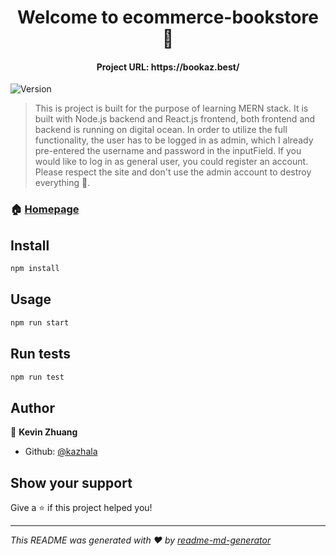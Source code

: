 <h1 align="center">Welcome to ecommerce-bookstore 👋</h1>
<h4 align="center">Project URL: https://bookaz.best/</h4>
<p>
  <img alt="Version" src="https://img.shields.io/badge/version-0.1.0-blue.svg?cacheSeconds=2592000" />
</p>

> This is project is built for the purpose of learning MERN stack. It is built with Node.js backend and React.js frontend, both frontend and backend is running on digital ocean. In order to utilize the full functionality, the user has to be logged in as admin, which I already pre-entered the username and password in the inputField. If you would like to log in as general user, you could register an account. Please respect the site and don't use the admin account to destroy everything 🙂.

### 🏠 [Homepage](https://bookaz.best/)

## Install

```sh
npm install
```

## Usage

```sh
npm run start
```

## Run tests

```sh
npm run test
```

## Author

👤 **Kevin Zhuang**

-   Github: [@kazhala](https://github.com/kazhala)

## Show your support

Give a ⭐️ if this project helped you!

---

_This README was generated with ❤️ by [readme-md-generator](https://github.com/kefranabg/readme-md-generator)_
